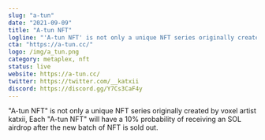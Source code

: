 ```yaml
---
slug: "a-tun"
date: "2021-09-09"
title: "A-tun NFT"
logline: "'A-tun NFT' is not only a unique NFT series originally created by voxel artist katxii, Each 'A-tun NFT' will have a 10% probability of receiving an SOL airdrop after the new batch of NFT is sold out."
cta: "https://a-tun.cc/"
logo: /img/a_tun.png
category: metaplex, nft
status: live
website: https://a-tun.cc/
twitter: https://twitter.com/__katxii
discord: https://discord.gg/Y7Cs3CaF4y
---
```


"A-tun NFT" is not only a unique NFT series originally created by voxel artist katxii, Each "A-tun NFT" will have a 10% probability of receiving an SOL airdrop after the new batch of NFT is sold out.
